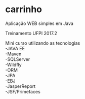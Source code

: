 # carrinho
Aplicação WEB simples em Java

Treinamento UFPI 2017.2

Mini curso utilizando as tecnologias
<br>-JAVA EE
<br>-Maven
<br>-SQLServer
<br>-Wildfly
<br>-ORM
<br>-JPA
<br>-EBJ
<br>-JasperReport
<br>-JSF/Primefaces
